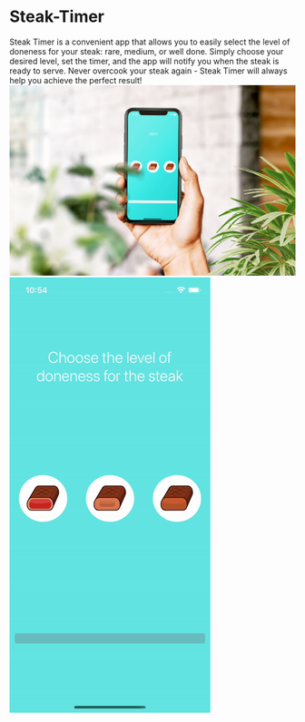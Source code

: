 # Steak-Timer
Steak Timer is a convenient app that allows you to easily select the level of doneness for your steak: rare, medium, or well done. Simply choose your desired level, set the timer, and the app will notify you when the steak is ready to serve. Never overcook your steak again - Steak Timer will always help you achieve the perfect result!
![Alt Text](https://github.com/sattarov-t/Steak-Timer/blob/main/mock.jpg?raw=true)
![Alt Text](https://github.com/sattarov-t/Steak-Timer/blob/main/app.gif?raw=true)
